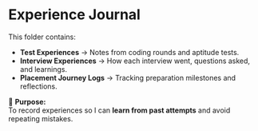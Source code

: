 # Experience Journal

This folder contains:
- **Test Experiences** → Notes from coding rounds and aptitude tests.
- **Interview Experiences** → How each interview went, questions asked, and learnings.
- **Placement Journey Logs** → Tracking preparation milestones and reflections.

📌 **Purpose:**  
To record experiences so I can **learn from past attempts** and avoid repeating mistakes.
